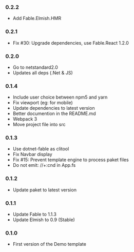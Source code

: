 ### 0.2.2

* Add Fable.Elmish.HMR

### 0.2.1

* Fix #30: Upgrade dependencies, use Fable.React 1.2.0

### 0.2.0

* Go to netstandard2.0
* Updates all deps (.Net & JS)

### 0.1.4

* Include user choice between npm5 and yarn
* Fix viewport (eg: for mobile)
* Update dependencies to latest version
* Better documention in the README.md
* Webpack 3
* Move project file into src

### 0.1.3

* Use dotnet-fable as clitool
* Fix Navbar display
* Fix #15: Prevent template engine to process paket files
* Do not emit: //+:cnd in App.fs

### 0.1.2

* Update paket to latest version

### 0.1.1

* Update Fable to 1.1.3
* Update Elmish to 0.9 (Stable)

### 0.1.0

* First version of the Demo template
